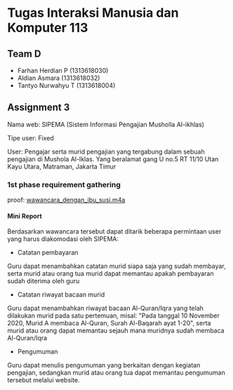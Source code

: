 # Tugas Interaksi Manusia dan Komputer 113

## Team D
- Farhan Herdian P (1313618030)
- Aldian Asmara (1313618032)
- Tantyo Nurwahyu T (1313618004)

## Assignment 3

Nama web: SIPEMA (Sistem Informasi Pengajian Musholla Al-ikhlas)

Tipe user: Fixed

User: Pengajar serta murid pengajian yang tergabung dalam sebuah pengajian di Mushola Al-Iklas. Yang beralamat gang U no.5 RT 11/10 Utan Kayu Utara, Matraman, Jakarta Timur

### 1st phase requirement gathering

proof: [wawancara_dengan_ibu_susi.m4a](proof/wawancara%20dengan%20ibu%20Susi.m4a)

#### Mini Report

Berdasarkan wawancara tersebut dapat ditarik beberapa permintaan user yang harus diakomodasi oleh SIPEMA:

- Catatan pembayaran

Guru dapat menambahkan catatan murid siapa saja yang sudah membayar, serta murid atau orang tua murid dapat memantau apakah pembayaran sudah diterima oleh guru

- Catatan riwayat bacaan murid

Guru dapat menambahkan riwayat bacaan Al-Quran/Iqra yang telah dilakukan murid pada satu pertemuan, misal: "Pada tanggal 10 November 2020, Murid A membaca Al-Quran, Surah Al-Baqarah ayat 1-20", serta murid atau orang dapat memantau sejauh mana muridnya sudah membaca Al-Quran/Iqra

- Pengumuman

Guru dapat menulis pengumuman yang berkaitan dengan kegiatan pengajian, sedangkan murid atau orang tua dapat memantau pengumuman tersebut melalui website.
